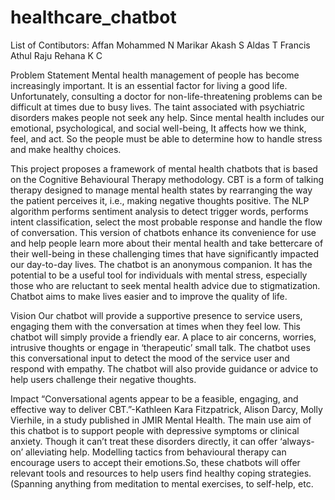 # healthcare_chatbot
List of Contibutors:
Affan Mohammed N Marikar
Akash S
Aldas T Francis
Athul Raju
Rehana K C

Problem Statement
Mental health management of people has become increasingly important. It is an essential factor for living a good life. Unfortunately, consulting a doctor for non-life-threatening problems can be difficult at times due to busy lives. The taint associated with psychiatric disorders makes people not seek any help. Since mental health includes our emotional, psychological, and social well-being, It affects how we think, feel, and act. So the people must be able to determine how to handle stress and make healthy choices. 

This project proposes a framework of mental health chatbots that is based on the Cognitive Behavioural Therapy methodology. CBT is a form of talking therapy designed to manage mental health states by rearranging the way the patient perceives it, i.e., making negative thoughts positive. 
The NLP algorithm performs sentiment analysis to detect trigger words, performs intent classification, select the most probable response and handle the flow of conversation. This version of chatbots enhance its convenience for use and help people learn more about their mental health and take bettercare of their well-being in these challenging times that have significantly impacted our day-to-day lives. The chatbot is an anonymous companion. It has the potential to be a useful tool for individuals with mental stress, especially those who are reluctant to seek mental health advice due to stigmatization. Chatbot aims to make lives easier and to improve the quality of life.

Vision
Our chatbot will provide a supportive presence to service users, engaging them with the conversation at times when they feel low. This chatbot will simply provide a friendly ear. A place to air concerns, worries, intrusive thoughts or engage in ‘therapeutic’ small talk. The chatbot uses this conversational input to detect the mood of the service user and respond with empathy. The chatbot will also provide guidance or advice to help users challenge their negative thoughts.

Impact
“Conversational agents appear to be a feasible, engaging, and effective way to deliver CBT.”-Kathleen Kara Fitzpatrick, Alison Darcy, Molly Vierhile, in a study published in JMIR Mental Health. The main use aim of this chatbot is to support people with depressive symptoms or clinical anxiety. Though it can’t treat these disorders directly, it can offer ‘always-on’ alleviating help. Modelling tactics from behavioural therapy can encourage users to accept their emotions.So, these chatbots will offer relevant tools and resources to help users find healthy coping strategies. (Spanning anything from meditation to mental exercises, to self-help, etc.
